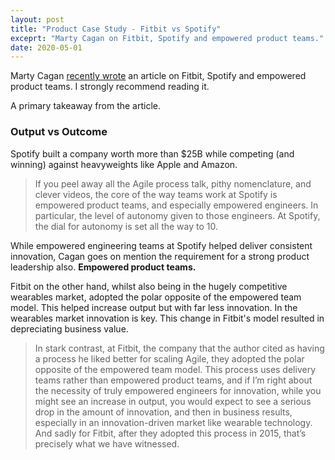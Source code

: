 ```yaml
---
layout: post
title: "Product Case Study - Fitbit vs Spotify"
exceprt: "Marty Cagan on Fitbit, Spotify and empowered product teams."
date: 2020-05-01
---
```


Marty Cagan [recently wrote](https://svpg.com/spotify-vs-fitbit/) an article on Fitbit, Spotify and empowered product teams. I strongly recommend reading it.

A primary takeaway from the article.

### Output vs Outcome
Spotify built a company worth more than $25B while competing (and winning) against heavyweights like Apple and Amazon. 

> If you peel away all the Agile process talk, pithy nomenclature, and
> clever videos, the core of the way teams work at Spotify is empowered
> product teams, and especially empowered engineers.  In particular, the 
> level of autonomy given to those engineers. At Spotify, the dial for 
> autonomy is set all the way to 10.

While empowered engineering teams at Spotify helped deliver consistent innovation, Cagan goes on mention the requirement for a strong product leadership also. **Empowered product teams.**

Fitbit on the other hand, whilst also being in the hugely competitive wearables market, adopted the polar opposite of the empowered team model. This helped increase output but with far less innovation. In the wearables market innovation is key. This change in Fitbit's model resulted in depreciating business value.

> In stark contrast, at Fitbit, the company that the author cited as 
> having a process he liked better for scaling Agile, they adopted the
> polar opposite of the empowered team model.  This process uses 
> delivery teams rather than empowered product teams, and if I’m right
> about the necessity of truly empowered engineers for innovation, 
> while you might see an increase in output, you would expect to see a
> serious drop in the amount of innovation, and then in business results, 
> especially in an innovation-driven market like wearable technology. 
> And sadly for Fitbit, after they adopted this process in 2015, that’s
> precisely what we have witnessed.
